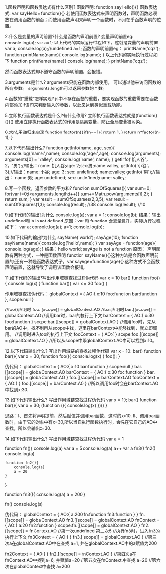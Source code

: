 1.函数声明和函数表达式有什么区别?
函数声明: function sayHello(){}
函数表达式: var sayHello= function(){}
若使用函数表达式来声明函数时，声明函数必须放在调用函数的前面；而使用函数声明来声明一个函数时，不用在乎函数声明的位置。

2.什么是变量的声明前置?什么是函数的声明前置?
变量声明前置eg:
console.log(a);
var a=1;
以上代码的实际运行过程如下，这就是变量的声明前置
var a;
console.log(a);//undefined
a=1;
函数的声明前置eg：
printName('cqz');
function printName(name){
    console.log(name);
}
以上代码的实际执行过程如下
function printName(name){
    console.log(name);
}
printName('cqz');

然而函数表达式却不遵守函数的声明前置，会报错。

3.arguments是什么?
arguments只能在函数内部使用， 可以通过他来访问函数的所有参数。
arguments.length可以返回参数的个数。

4.函数的“重载”怎样实现?
js中不存在函数的重载，要实现函数的重载需要在函数内部添加if语句来判断输入的参数，以此来达到类似重载功能。

5.立即执行函数表达式是什么?有什么作用?
立即执行函数表达式就是(function(){})()
使用立即执行函数表达式的作用是隔离变量，防止全局变量被污染。

6.求n!,用递归来实现
function factor(n){
    if(n==1){
        return 1;
    }
    return n*factor(n-1);
}

7.以下代码输出什么?
function getInfo(name, age, sex){
    console.log('name:',name);
    console.log('age:',age);
    console.log(arguments);
    arguments[0] = 'valley';
    console.log('name', name);
}
getInfo('饥人谷'， 2，'男');//输出：name: 饥人谷;age: 2;sex:男;name:valley,
getInfo('小谷'， 3);//输出：name: 小谷; age: 3; sex: undefined; name:valley;
getInfo('男');//输出： name:男; age: undefined; sex: undefined;name: valley;

8.写一个函数，返回参数的平方和?
function sumOfSquares(){
    var sum=0;
    for(var i=0;i<arguments.length;i++){
        sum+=Math.pow(arguments[i],2);
    }
    return sum;
}
    var result = sumOfSquarees(2,3,5);
    var result = sumOfSquares(1,3);
    console.log(result); //38
    console.log(result); //10

9.如下代码的输出?为什么
  console.log(a);
  var a = 1;
  console.log(b);
  结果：输出undefined和 b is not defined
  原因：var 和 function 会变量提升，实际执行过程如下：
  var a;
  console.log(a);
  a=1;
  console.log(b);

10.如下代码的输出?为什么
sayName('world');
sayAge(10);
function sayName(name){
    console.log('hello',name);
}
var sayAge = function(age){
    console.log(age);
}
结果：hello world; sayAge is not a function
原因： 声明函数有两种方式，一种是函数声明 function sayName(){}这种方法是会函数声明前置的;还有一种是函数表达式子，var sayAge=function(age){}.这种方式不会函数声明前置，这就导致了调用该函数会报错。

11.如下代码的输出?写出作用域链查找过程伪代码
var x = 10
bar()
function foo() {
    console.log(x)
}
function bar(){
    var x = 30
    foo()
}

作用域链查找伪代码：
globalContext = {
    AO:{
        x:10
        foo:function
        bar:function
    },
    scope:null
}

//foo()声明时
foo.[[scope]] = globalContext.AO
//bar声明时
bar.[[scope]] = globalContext.AO
//调用bar时，bar的执行上下文
barContext = {
    AO:{
        x:30
        foo:function
    }
    scope:bar.[[scope]] = globalContext.AO
}
//调用foo时，先从bar的AO中，找不到再从scope中找，这里在barContext中能够找到，就立即调用。
//调用时进入foo的执行上下文
fooContext = {
    AO:{
    }
    scope:foo.[[scope]] = globalContext.AO
}
//所以从scope中即globalContext.AO中可以找到x:10。

12.以下代码输出什么? 写出作用域链的查找过程伪代码
var  x = 10;
bar()
function bar(){
    var x = 30;
    function foo(){
        console.log(x)
    }
    foo();
}

伪代码：
globalContext = {
    AO:{
        x:10
        bar:function
    }
    scope:null
}
bar.[[scope]] = globalContext.AO
barContext = {
    AO:{
        x:30
        foo:function
    }
    bar.[[scope]] = globalContext.AO
}
foo.[[scope]] = barContext.AO
fooContext = {
    AO:{
    }
    foo.[[scope]] = barContext.AO
}
//所以调用foo时会在barContext.AO中找到x:30.

13.如下代码输出什么? 写出作用域链查找过程伪代码
var x = 10;
bar()
function bar(){
    var x = 30;
    (function (){
        console.log(x)
    })()
}

思路：I、首先将声明提前，然后赋值并调用bar函数，这时的x=10.  II、调用bar函数时，由于它的对象中有x=30,所以当自执行函数执行时，会先在它自己的AO中查找，所以会输出x=30.

14.如下代码输出什么? 写出作用域链查找过程伪代码
var a = 1;

function fn(){
    console.log(a)
    var a = 5
    console.log(a)
    a++
    var a
    fn3()
    fn2()
    console.log(a)

    function fn2(){
        console.log(a)
        a = 20
    }
}

function fn3(){
    console.log(a)
    a = 200
}

fn()
console.log(a)

伪代码：
globalContext = {
   AO:{
       a:200
       fn:function
       fn3:function
   } 
}
fn.[[scope]] = globalContext.AO
fn3.[[scope]] = globalContext.AO
fnContext = {
    AO:{
        a:20
        fn2:function
    }
    scope:fn.[[scope]] = globalContext.AO
}
fn2.[[scope]] = fnContext.AO
//第一次undefined 第二次5
//执行fn3时，进入fn3的执行上下文
fn3Context = {
    AO:{
    }
    fn3.[[scope]] = globalContext.AO
}
//第三次a在globalContext.AO中在查找 a=1, 并在globalContext.AO中的a赋值为200

fn2Context = {
    AO:{
    }
    fn2.[[scope]] = fnContext.AO
}
//第四次a在fnContext.AO中找到a=6, 并赋值a=20
//第五次在fnContext.中查找 a=20
//第六次在globalContext中查找 a=200
